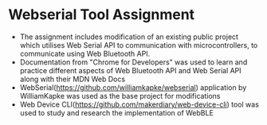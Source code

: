 # Webserial Tool Assignment
 - The assignment includes modification of an existing public project which utilises Web Serial API to communication with microcontrollers, to communicate using Web Bluetooth API.
 - Documentation from "Chrome for Developers" was used to learn and practice different aspects of Web Bluetooth API and Web Serial API along with their MDN Web Docs
 - WebSerial(https://github.com/williamkapke/webserial) application by WilliamKapke was used as the base project for modifications
 - Web Device CLI(https://github.com/makerdiary/web-device-cli) tool was used to study and research the implementation of WebBLE 
